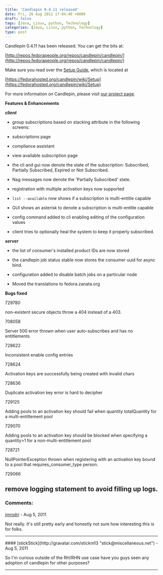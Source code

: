 ```yaml
---
title: 'Candlepin 0.4.11 released'
date: Fri, 26 Aug 2011 17:04:40 +0000
draft: false
tags: [Java, Linux, python, Technology]
categories: [Java, Linux, python, Technology]
type: post
---
```


Candlepin 0.4.11 has been released. You can get the bits at:

[http://repos.fedorapeople.org/repos/candlepin/candlepin/](http://repos.fedorapeople.org/repos/candlepin/candlepin/)

Make sure you read over the [Setup Guide](https://fedorahosted.org/candlepin/wiki/Setup), which is located at

[https://fedorahosted.org/candlepin/wiki/Setup](https://fedorahosted.org/candlepin/wiki/Setup)

For more information on Candlepin, please visit [our project page](http://candlepinproject.org/).

**Features & Enhancements**

**_client_**

*   group subscriptions based on stacking attribute in the following screens:

*   subscriptions page

*   compliance assistant

*   view available subscription page

*   the cli and gui now denote the state of the subscription: Subscribed, Partially Subscribed, Expired or Not Subscribed.

*   Nag messages now denote the 'Partially Subscribed' state.

*   registration with multiple activation keys now supported

*   `list --available` now shows if a subscription is multi-entitle capable

*   GUI shows an asterisk to denote a subscription is multi-entitle capable

*   config command added to cli enabling editing of the configuration values

*   client tries to optionally heal the system to keep it properly subscribed.

**_server_**

*   the list of consumer's installed product IDs are now stored

*   the candlepin job status stable now stores the consumer uuid for async bind.

*   configuration added to disable batch jobs on a particular node

*   Moved the translations to fedora.zanata.org

**Bugs fixed**

729780

non-existent secure objects throw a 404 instead of a 403.

708058

Server 500 error thrown when user auto-subscribes and has no entitlements

728622

Inconsistent enable config entries

728624

Activation keys are successfully being created with invalid chars

728636

Duplicate activation key error is hard to decipher

729125

Adding pools to an activation key should fail when quantity totalQuantity for a multi-entitlement pool

729070

Adding pools to an activation key should be blocked when specifying a quantity>1 for a non-multi-entitlement pool

728721

NullPointerException thrown when registering with an activation key bound to a pool that requires\_consumer\_type person.

729066

remove logging statement to avoid filling up logs.
---
### Comments:
#### 
[jmrodri](http://zeusville.wordpress.com/ "jmrodri@gmail.com") - <time datetime="2011-08-26 19:29:22">Aug 5, 2011</time>

Not really. It's still pretty early and honestly not sure how interesting this is for folks.
<hr />
#### 
[stickStick](http://gravatar.com/stickm13 "stick@miscellaneous.net") - <time datetime="2011-08-26 18:06:40">Aug 5, 2011</time>

So I'm curious outside of the RH/RHN use case have you guys seen any adoption of candlepin for other purposes?
<hr />

